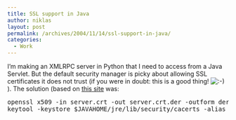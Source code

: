 ```yaml
---
title: SSL support in Java
author: niklas
layout: post
permalink: /archives/2004/11/14/ssl-support-in-java/
categories:
  - Work
---
```

I&#8217;m making an XMLRPC server in Python that I need to access from a Java Servlet. But the default security manager is picky about allowing SSL certificates it does not trust (if you were in doubt: this is a good thing! <img src='http://blog.saers.com/wp-includes/images/smilies/icon_smile.gif' alt=':-)' class='wp-smiley' /> ). The solution (based on [this site][1] was:

<pre>openssl x509 -in server.crt -out server.crt.der -outform der
keytool -keystore $JAVAHOME/jre/lib/security/cacerts -alias pySSL -import -file server.crt.der
</pre>

 [1]: http://archives.postgresql.org/pgsql-jdbc/2003-08/msg00110.php